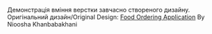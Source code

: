 Демонстрація вміння верстки завчасно створеного дизайну.
Оригінальний дизайн/Original Design:
<a href="https://www.figma.com/community/file/1270092817691687895">Food Ordering Application</a> By 
Nioosha Khanbabakhani
